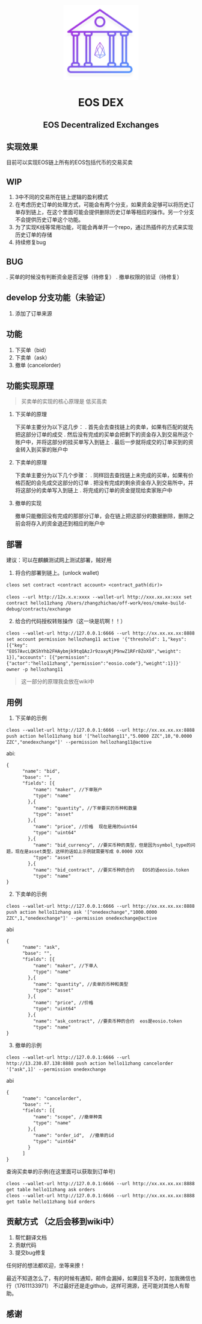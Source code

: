 <p align="center">
  <img width="200" height="200" src="./eos_dex_logo.png">
</p>

<div align="center">
	<h1>EOS DEX</h1>
	<h2>EOS Decentralized Exchanges</h2>
</div>

## 实现效果
目前可以实现EOS链上所有的EOS包括代币的交易买卖

## WIP
1. 3中不同的交易所在链上逻辑的盈利模式
2. 在考虑历史订单的处理方式，可能会有两个分支，如果资金足够可以将历史订单存到链上，在这个里面可能会提供删除历史订单等相应的操作。另一个分支不会提供历史订单这个功能。
3. 为了实现K线等常用功能，可能会再单开一个repo，通过热插件的方式来实现历史订单的存储
4. 持续修复bug

## BUG
. 买单的时候没有判断资金是否足够（待修复）
. 撤单权限的验证（待修复）

## develop 分支功能（未验证）
1. 添加了订单来源

## 功能

1. 下买单（bid）
2. 下卖单（ask）
3. 撤单  (cancelorder)

## 功能实现原理

> 买卖单的实现的核心原理是 低买高卖

1. 下买单的原理

    下买单主要分为以下这几步：
    . 首先会去查找链上的卖单，如果有匹配的就先把这部分订单的成交
    . 然后没有完成的买单会把剩下的资金存入到交易所这个账户中，并将这部分的挂买单写入到链上
    . 最后一步就将成交的订单买到的资金转入到买家的账户中
    
2. 下卖单的原理

    下卖单主要分为以下几个步骤：
    . 同样回去查找链上未完成的买单，如果有价格匹配的会先成交这部分的订单
    . 把没有完成的剩余资金存入到交易所中，并将这部分的卖单写入到链上
    . 将完成的订单的资金提现给卖家账户中
    
3. 撤单的实现

    撤单只能撤回没有完成的那部分订单，会在链上把这部分的数据删除，删除之前会将存入的资金退还到相应的账户中
    
## 部署
建议：可以在麒麟测试网上测试部署，贼好用

1. 将合约部署到链上。(unlock wallet)
```
cleos set contract <contract account> <contract_path(dir)>

cleos --url http://12x.x.x:xxxx --wallet-url http://xxx.xx.xx:xxx set contract hello11zhang /Users/zhangzhichao/off-work/eos/cmake-build-debug/contracts/exchange
```
2. 给合约代码授权转账操作（这一块是坑啊！！）
```
cleos --wallet-url http://127.0.0.1:6666 --url http://xx.xx.xx.xx:8888 set account permission hellozhang11 active '{"threshold": 1,"keys": [{"key": "EOS7AvcLQKShYhb2FHAybmjk9tqQAzJr9zaxyKjP9nwZ1RFr8ZoX8","weight": 1}],"accounts": [{"permission":{"actor":"hello11zhang","permission":"eosio.code"},"weight":1}]}' owner -p hellozhang11
```
> 这一部分的原理我会放在wiki中
    
## 用例
1. 下买单的示例
```
cleos --wallet-url http://127.0.0.1:6666 --url http://xx.xx.xx.xx:8888 push action hello11zhang bid '["hellozhang11","5.0000 ZZC",10,"0.0000 ZZC","onedexchange"]' --permission hellozhang11@active
```
abi:
```
{
      "name": "bid",
      "base": "",
      "fields": [{
          "name": "maker", //下单账户
          "type": "name"
        },{
          "name": "quantity", //下单要买的币种和数量
          "type": "asset"
        },{
          "name": "price", //价格  现在是用的uint64
          "type": "uint64"
        },{
          "name": "bid_currency", //要买币种的类型，但是因为symbol_type的问题，现在是asset类型，这样的话如上示例就需要写成 0.0000 XXX
          "type": "asset"
        },{
          "name": "bid_contract", //要买币种的合约   EOS的话eosio.token
          "type": "name"
}

```

2. 下卖单的示例
```
cleos --wallet-url http://127.0.0.1:6666 --url http://xx.xx.xx.xx:8888 push action hello11zhang ask '["onedexchange","1000.0000 ZZC",1,"onedexchange"]' --permission onedexchange@active
```
abi
```
{
      "name": "ask",
      "base": "",
      "fields": [{
          "name": "maker", //下单人
          "type": "name"
        },{
          "name": "quantity", //卖单的币种和类型
          "type": "asset"
        },{
          "name": "price", //价格
          "type": "uint64"
        },{
          "name": "ask_contract", //要卖币种的合约  eos是eosio.token
          "type": "name"
}
```

3. 撤单的示例
```
cleos --wallet-url http://127.0.0.1:6666 --url http://13.230.87.138:8888 push action hello11zhang cancelorder '["ask",1]' --permission onedexchange
```
abi
```
{
      "name": "cancelorder",
      "base": "",
      "fields": [{
          "name": "scope", //撤单种类
          "type": "name"
        },{
          "name": "order_id",  //撤单的id
          "type": "uint64"
        }
      ]
}
```

查询买卖单的示例(在这里面可以获取到订单号)
```
cleos --wallet-url http://127.0.0.1:6666 --url http://xx.xx.xx.xx:8888 get table hello11zhang ask orders
cleos --wallet-url http://127.0.0.1:6666 --url http://xx.xx.xx.xx:8888 get table hello11zhang bid orders
```

## 贡献方式 （之后会移到wiki中）
1. 帮忙翻译文档
2. 贡献代码
3. 提交bug修复

任何好的想法都欢迎，坐等来撩！

最近不知道怎么了，有的时候有通知，邮件会漏掉，如果回复不及时，加我微信也行（17611133971）  不过最好还是走github，这样可溯源，还可能对其他人有帮助。

## 感谢
